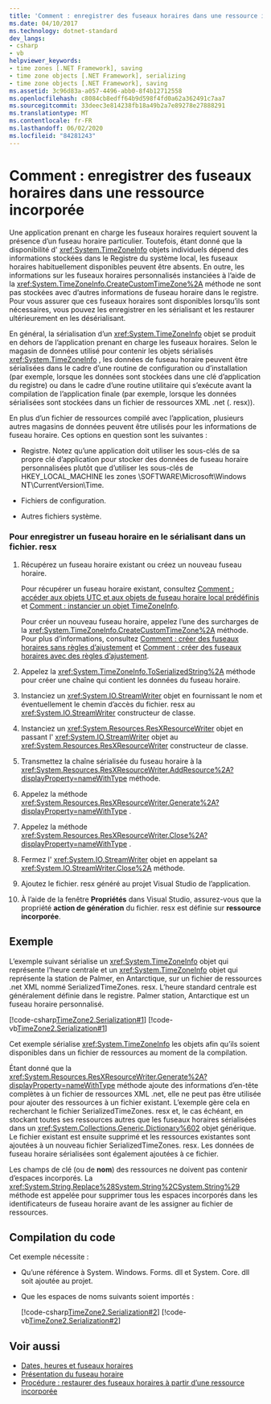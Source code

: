 ```yaml
---
title: 'Comment : enregistrer des fuseaux horaires dans une ressource incorporée'
ms.date: 04/10/2017
ms.technology: dotnet-standard
dev_langs:
- csharp
- vb
helpviewer_keywords:
- time zones [.NET Framework], saving
- time zone objects [.NET Framework], serializing
- time zone objects [.NET Framework], saving
ms.assetid: 3c96d83a-a057-4496-abb0-8f4b12712558
ms.openlocfilehash: c8084cb8edff64b9d598f4fd0a62a362491c7aa7
ms.sourcegitcommit: 33deec3e814238fb18a49b2a7e89278e27888291
ms.translationtype: MT
ms.contentlocale: fr-FR
ms.lasthandoff: 06/02/2020
ms.locfileid: "84281243"
---
```

# <a name="how-to-save-time-zones-to-an-embedded-resource"></a>Comment : enregistrer des fuseaux horaires dans une ressource incorporée

Une application prenant en charge les fuseaux horaires requiert souvent la présence d’un fuseau horaire particulier. Toutefois, étant donné que la disponibilité d' <xref:System.TimeZoneInfo> objets individuels dépend des informations stockées dans le Registre du système local, les fuseaux horaires habituellement disponibles peuvent être absents. En outre, les informations sur les fuseaux horaires personnalisés instanciées à l’aide de la <xref:System.TimeZoneInfo.CreateCustomTimeZone%2A> méthode ne sont pas stockées avec d’autres informations de fuseau horaire dans le registre. Pour vous assurer que ces fuseaux horaires sont disponibles lorsqu’ils sont nécessaires, vous pouvez les enregistrer en les sérialisant et les restaurer ultérieurement en les désérialisant.

En général, la sérialisation d’un <xref:System.TimeZoneInfo> objet se produit en dehors de l’application prenant en charge les fuseaux horaires. Selon le magasin de données utilisé pour contenir les objets sérialisés <xref:System.TimeZoneInfo> , les données de fuseau horaire peuvent être sérialisées dans le cadre d’une routine de configuration ou d’installation (par exemple, lorsque les données sont stockées dans une clé d’application du registre) ou dans le cadre d’une routine utilitaire qui s’exécute avant la compilation de l’application finale (par exemple, lorsque les données sérialisées sont stockées dans un fichier de ressources XML .net (. resx)).

En plus d’un fichier de ressources compilé avec l’application, plusieurs autres magasins de données peuvent être utilisés pour les informations de fuseau horaire. Ces options en question sont les suivantes :

- Registre. Notez qu’une application doit utiliser les sous-clés de sa propre clé d’application pour stocker des données de fuseau horaire personnalisées plutôt que d’utiliser les sous-clés de HKEY_LOCAL_MACHINE les zones \SOFTWARE\Microsoft\Windows NT\CurrentVersion\Time.

- Fichiers de configuration.

- Autres fichiers système.

### <a name="to-save-a-time-zone-by-serializing-it-to-a-resx-file"></a>Pour enregistrer un fuseau horaire en le sérialisant dans un fichier. resx

1. Récupérez un fuseau horaire existant ou créez un nouveau fuseau horaire.

   Pour récupérer un fuseau horaire existant, consultez [Comment : accéder aux objets UTC et aux objets de fuseau horaire local prédéfinis](access-utc-and-local.md) et [Comment : instancier un objet TimeZoneInfo](instantiate-time-zone-info.md).

   Pour créer un nouveau fuseau horaire, appelez l’une des surcharges de la <xref:System.TimeZoneInfo.CreateCustomTimeZone%2A> méthode. Pour plus d’informations, consultez [Comment : créer des fuseaux horaires sans règles d’ajustement](create-time-zones-without-adjustment-rules.md) et [Comment : créer des fuseaux horaires avec des règles d’ajustement](create-time-zones-with-adjustment-rules.md).

2. Appelez la <xref:System.TimeZoneInfo.ToSerializedString%2A> méthode pour créer une chaîne qui contient les données du fuseau horaire.

3. Instanciez un <xref:System.IO.StreamWriter> objet en fournissant le nom et éventuellement le chemin d’accès du fichier. resx au <xref:System.IO.StreamWriter> constructeur de classe.

4. Instanciez un <xref:System.Resources.ResXResourceWriter> objet en passant l' <xref:System.IO.StreamWriter> objet au <xref:System.Resources.ResXResourceWriter> constructeur de classe.

5. Transmettez la chaîne sérialisée du fuseau horaire à la <xref:System.Resources.ResXResourceWriter.AddResource%2A?displayProperty=nameWithType> méthode.

6. Appelez la méthode <xref:System.Resources.ResXResourceWriter.Generate%2A?displayProperty=nameWithType> .

7. Appelez la méthode <xref:System.Resources.ResXResourceWriter.Close%2A?displayProperty=nameWithType> .

8. Fermez l' <xref:System.IO.StreamWriter> objet en appelant sa <xref:System.IO.StreamWriter.Close%2A> méthode.

9. Ajoutez le fichier. resx généré au projet Visual Studio de l’application.

10. À l’aide de la fenêtre **Propriétés** dans Visual Studio, assurez-vous que la propriété **action de génération** du fichier. resx est définie sur **ressource incorporée**.

## <a name="example"></a>Exemple

L’exemple suivant sérialise un <xref:System.TimeZoneInfo> objet qui représente l’heure centrale et un <xref:System.TimeZoneInfo> objet qui représente la station de Palmer, en Antarctique, sur un fichier de ressources .net XML nommé SerializedTimeZones. resx. L’heure standard centrale est généralement définie dans le registre. Palmer station, Antarctique est un fuseau horaire personnalisé.

[!code-csharp[TimeZone2.Serialization#1](../../../samples/snippets/csharp/VS_Snippets_CLR/TimeZone2.Serialization/cs/SerializeTimeZoneData.cs#1)]
[!code-vb[TimeZone2.Serialization#1](../../../samples/snippets/visualbasic/VS_Snippets_CLR/TimeZone2.Serialization/vb/SerializeTimeZoneData.vb#1)]

Cet exemple sérialise <xref:System.TimeZoneInfo> les objets afin qu’ils soient disponibles dans un fichier de ressources au moment de la compilation.

Étant donné que la <xref:System.Resources.ResXResourceWriter.Generate%2A?displayProperty=nameWithType> méthode ajoute des informations d’en-tête complètes à un fichier de ressources XML .net, elle ne peut pas être utilisée pour ajouter des ressources à un fichier existant. L’exemple gère cela en recherchant le fichier SerializedTimeZones. resx et, le cas échéant, en stockant toutes ses ressources autres que les fuseaux horaires sérialisées dans un <xref:System.Collections.Generic.Dictionary%602> objet générique. Le fichier existant est ensuite supprimé et les ressources existantes sont ajoutées à un nouveau fichier SerializedTimeZones. resx. Les données de fuseau horaire sérialisées sont également ajoutées à ce fichier.

Les champs de clé (ou de **nom**) des ressources ne doivent pas contenir d’espaces incorporés. La <xref:System.String.Replace%28System.String%2CSystem.String%29> méthode est appelée pour supprimer tous les espaces incorporés dans les identificateurs de fuseau horaire avant de les assigner au fichier de ressources.

## <a name="compiling-the-code"></a>Compilation du code

Cet exemple nécessite :

- Qu’une référence à System. Windows. Forms. dll et System. Core. dll soit ajoutée au projet.

- Que les espaces de noms suivants soient importés :

  [!code-csharp[TimeZone2.Serialization#2](../../../samples/snippets/csharp/VS_Snippets_CLR/TimeZone2.Serialization/cs/SerializeTimeZoneData.cs#2)]
  [!code-vb[TimeZone2.Serialization#2](../../../samples/snippets/visualbasic/VS_Snippets_CLR/TimeZone2.Serialization/vb/SerializeTimeZoneData.vb#2)]

## <a name="see-also"></a>Voir aussi

- [Dates, heures et fuseaux horaires](index.md)
- [Présentation du fuseau horaire](time-zone-overview.md)
- [Procédure : restaurer des fuseaux horaires à partir d’une ressource incorporée](restore-time-zones-from-an-embedded-resource.md)

